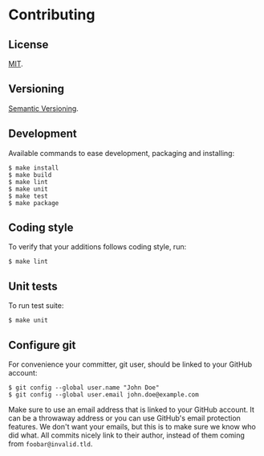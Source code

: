 Contributing
=====

License
-----

[MIT](https://raw.github.com/gocom/dotfiles/master/LICENSE).

Versioning
----

[Semantic Versioning](https://semver.org/).

Development
-----

Available commands to ease development, packaging and installing:

```
$ make install
$ make build
$ make lint
$ make unit
$ make test
$ make package
```

Coding style
-----

To verify that your additions follows coding style, run:

```
$ make lint
```

Unit tests
-----

To run test suite:

```
$ make unit
```

Configure git
-----

For convenience your committer, git user, should be linked to your GitHub account:

```
$ git config --global user.name "John Doe"
$ git config --global user.email john.doe@example.com
```

Make sure to use an email address that is linked to your GitHub account. It can be a throwaway
address or you can use GitHub's email protection features. We don't want your emails, but this is to make sure
we know who did what. All commits nicely link to their author, instead of them coming from ``foobar@invalid.tld``.
